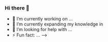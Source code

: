 ### Hi there 👋



- 🔭 I’m currently working on ...
- 🌱 I’m currently expanding my knowledge in 
- 🤔 I’m looking for help with ...
- ⚡ Fun fact: ...
-->
